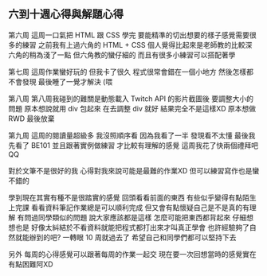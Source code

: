 ## 六到十週心得與解題心得

第六周
這周一口氣把 HTML 跟 CSS 學完
要能精準的切出想要的樣子感覺需要很多的練習
之前我有上過六角的 HTML + CSS
個人覺得比起來是老師教的比較深
六角的稍為淺了一點
但六角教的蠻仔細的
而且有很多小練習可以搭配著學


第七周
這周作業蠻好玩的
但我卡了很久
程式很常會錯在一個小地方
然後怎樣都不會發現
最後睡了一覺才解決 (喂

第八周
第八周我碰到的難關是動態載入 Twitch API 的影片截圖後
要調整大小的問題
原本想說就用 div 包起來
在去調整 div 就好
結果完全不是這樣XD
原本想做 RWD 最後放棄

第九周
這周的閱讀量超級多
我沒照順序看
因為我看了一半
發現看不太懂
最後我先看了 BE101
並且跟著實例做練習
才比較有理解的感覺
這周我花了快兩個禮拜吧 QQ


對於文筆不是很好的我
心得對我來說可能是最難的作業XD
但可以練習寫作也是蠻不錯的

學到現在其實有種不是很踏實的感覺
回頭看看前面的東西
有些似乎變得有點陌生
上完課
看看資料筆記作業總是可以順利完成
但又會有點懷疑自己是不是真的有理解
有問過同學類似的問題
說大家應該都是這樣
怎麼可能把東西都背起來
仔細想想也是
好像太糾結於不看資料就能把程式都打出來才叫真正學會
也許經驗夠了自然就能辦到的吧?
一轉眼 10 周就過去了
希望自己和同學們都可以堅持下去

另外
每周的心得感覺可以跟著每周的作業一起交
現在要一次回想當時的感覺實在有點困難阿XD